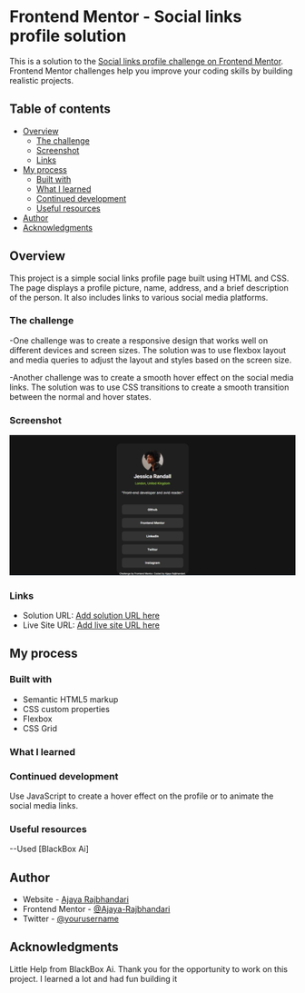 # Frontend Mentor - Social links profile solution

This is a solution to the [Social links profile challenge on Frontend Mentor](https://www.frontendmentor.io/challenges/social-links-profile-UG32l9m6dQ). Frontend Mentor challenges help you improve your coding skills by building realistic projects.

## Table of contents

- [Overview](#overview)
  - [The challenge](#the-challenge)
  - [Screenshot](#screenshot)
  - [Links](#links)
- [My process](#my-process)
  - [Built with](#built-with)
  - [What I learned](#what-i-learned)
  - [Continued development](#continued-development)
  - [Useful resources](#useful-resources)
- [Author](#author)
- [Acknowledgments](#acknowledgments)

## Overview

This project is a simple social links profile page built using HTML and CSS. The page displays a profile picture, name, address, and a brief description of the person. It also includes links to various social media platforms.

### The challenge

-One challenge was to create a responsive design that works well on different devices and screen sizes. The solution was to use flexbox layout and media queries to adjust the layout and styles based on the screen size.

-Another challenge was to create a smooth hover effect on the social media links. The solution was to use CSS transitions to create a smooth transition between the normal and hover states.

### Screenshot

![](./screenshot.jpg)

### Links

- Solution URL: [Add solution URL here](https://github.com/Ajaya-Rajbhandari/SocialLinkProfile)
- Live Site URL: [Add live site URL here](https://your-live-site-url.com)

## My process

### Built with

- Semantic HTML5 markup
- CSS custom properties
- Flexbox
- CSS Grid

### What I learned

### Continued development

Use JavaScript to create a hover effect on the profile or to animate the social media links.

### Useful resources

--Used [BlackBox Ai]

## Author

- Website - [Ajaya Rajbhandari](https://www.your-site.com)
- Frontend Mentor - [@Ajaya-Rajbhandari](https://www.frontendmentor.io/profile/Ajaya-Rajbhandari)
- Twitter - [@yourusername](https://www.twitter.com/@Ajaya122)

## Acknowledgments

Little Help from BlackBox Ai.
Thank you for the opportunity to work on this project. I learned a lot and had fun building it
